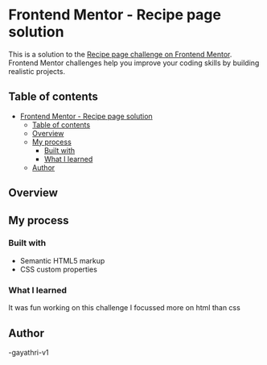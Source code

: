 # Frontend Mentor - Recipe page solution

This is a solution to the [Recipe page challenge on Frontend Mentor](https://www.frontendmentor.io/challenges/recipe-page-KiTsR8QQKm). Frontend Mentor challenges help you improve your coding skills by building realistic projects. 

## Table of contents

- [Frontend Mentor - Recipe page solution](#frontend-mentor---recipe-page-solution)
  - [Table of contents](#table-of-contents)
  - [Overview](#overview)
  - [My process](#my-process)
    - [Built with](#built-with)
    - [What I learned](#what-i-learned)
  - [Author](#author)


## Overview


## My process

### Built with

- Semantic HTML5 markup
- CSS custom properties



### What I learned

It was fun working on this challenge I focussed more on html than css



## Author

-gayathri-v1


